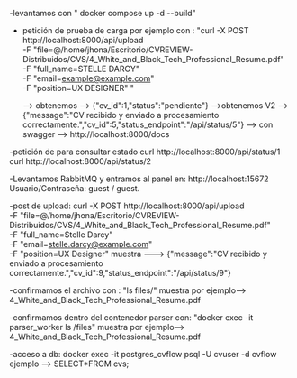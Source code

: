 -levantamos con " docker compose up -d --build"
- petición de prueba de carga  por ejemplo con :
    "curl -X POST http://localhost:8000/api/upload \
  -F "file=@/home/jhona/Escritorio/CVREVIEW-Distribuidos/CVS/4_White_and_Black_Tech_Professional_Resume.pdf" \
  -F "full_name=STELLE DARCY" \
  -F "email=example@example.com" \
  -F "position=UX DESIGNER"  "

    --> obtenemos --> {"cv_id":1,"status":"pendiente"}
    -->obtenemos V2 -->{"message":"CV recibido y enviado a procesamiento correctamente.","cv_id":5,"status_endpoint":"/api/status/5"} 
  --> con swagger --> http://localhost:8000/docs

-petición de para consultar estado
  curl http://localhost:8000/api/status/1
  curl http://localhost:8000/api/status/2 


-Levantamos RabbitMQ y entramos al panel en:
    http://localhost:15672
    Usuario/Contraseña: guest / guest.

-post de upload:
curl -X POST http://localhost:8000/api/upload \
  -F "file=@/home/jhona/Escritorio/CVREVIEW-Distribuidos/CVS/4_White_and_Black_Tech_Professional_Resume.pdf" \
  -F "full_name=Stelle Darcy" \
  -F "email=stelle.darcy@example.com" \
  -F "position=UX Designer"
muestra ---> {"message":"CV recibido y enviado a procesamiento correctamente.","cv_id":9,"status_endpoint":"/api/status/9"}

-confirmamos el archivo con : "ls files/"
muestra por ejemplo--> 4_White_and_Black_Tech_Professional_Resume.pdf

-confirmamos dentro del contenedor parser con: "docker exec -it parser_worker ls /files"
muestra por ejemplo--> 4_White_and_Black_Tech_Professional_Resume.pdf


-acceso a db:
    docker exec -it
    postgres_cvflow psql -U
    cvuser -d cvflow
    ejemplo --> SELECT*FROM cvs;